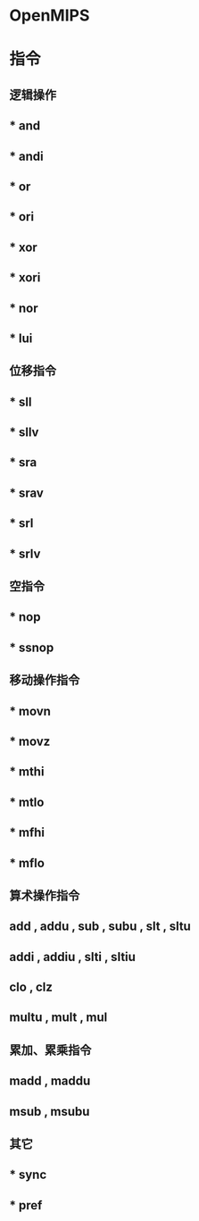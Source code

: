 # OpenMIPS
# 指令
## 逻辑操作
## * and
## * andi
## * or
## * ori
## * xor
## * xori
## * nor
## * lui
## 位移指令
## * sll
## * sllv
## * sra
## * srav
## * srl
## * srlv
## 空指令
## * nop
## * ssnop
## 移动操作指令
## * movn
## * movz
## * mthi
## * mtlo
## * mfhi
## * mflo
## 算术操作指令
## add , addu , sub , subu , slt , sltu
## addi , addiu , slti , sltiu
## clo , clz
## multu , mult , mul
## 累加、累乘指令
## madd , maddu
## msub , msubu
## 其它
## * sync
## * pref